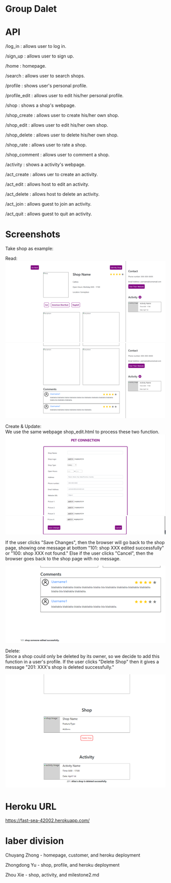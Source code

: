 # Group Dalet

# API

/log_in : allows user to log in.

/sign_up : allows user to sign up.

/home : homepage.

/search : allows user to search shops.

/profile : shows user's personal profile.

/profile_edit : allows user to edit his/her personal profile.

/shop : shows a shop's webpage.

/shop_create : allows user to create his/her own shop.

/shop_edit : allows user to edit his/her own shop.

/shop_delete : allows user to delete his/her own shop.

/shop_rate : allows user to rate a shop.

/shop_comment : allows user to comment a shop.

/activity : shows a activity's webpage.

/act_create : allows uer to create an activity.

/act_edit : allows host to edit an activity.

/act_delete : allows host to delete an activity.

/act_join : allows guest to join an activity.

/act_quit : allows guest to quit an activity.

# Screenshots

Take shop as example:

Read:
![alt shop 1](./images/mt2_shop_1.png)
![alt shop 2](./images/mt2_shop_2.png)

Create & Update:<br>
We use the same webpage shop_edit.html to process these two function. 
![alt shop edit 1](./images/mt2_shop_edit_1.png)
![alt shop edit 2](./images/mt2_shop_edit_2.png)

If the user clicks "Save Changes", then the browser will go back to the shop page, showing one message at bottom "101: shop XXX edited successfully" or "100: shop XXX not found." Else if the user clicks "Cancel", then the browser goes back to the shop page with no message.

![alt shop edit 3](./images/mt2_shop_edit_3.png)

Delete:<br>
Since a shop could only be deleted by its owner, so we decide to add this function in a user's profile. If the user clicks "Delete Shop" then it gives a message "201: XXX's shop is deleted successfully."

![alt shop delete](./images/mt2_shop_delete.png)


# Heroku URL
https://fast-sea-42002.herokuapp.com/

# laber division

Chuyang Zhong - homepage, customer, and heroku deployment

Zhongdong Yu - shop, profile, and heroku deployment

Zhou Xie - shop, activity, and milestone2.md